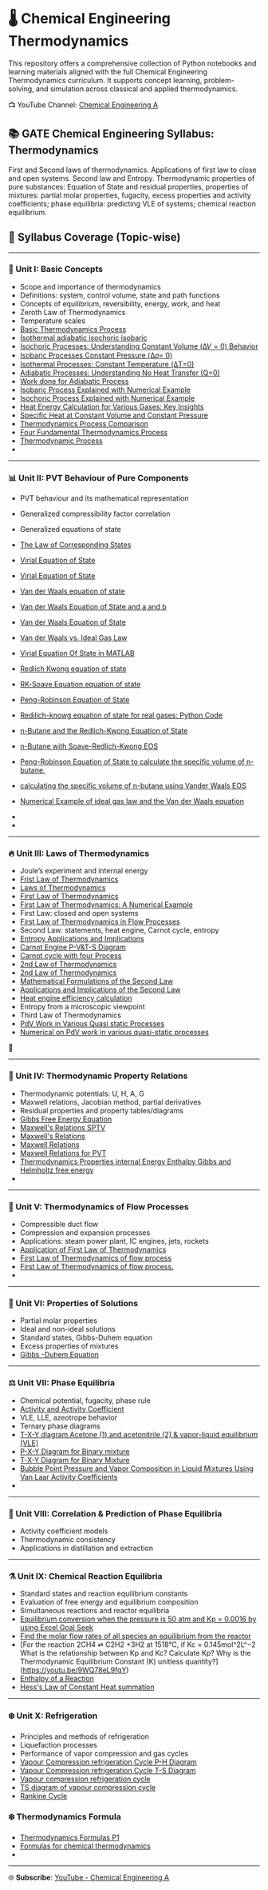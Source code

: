 # 🌡️ Chemical Engineering Thermodynamics

This repository offers a comprehensive collection of Python notebooks and learning materials aligned with the full Chemical Engineering Thermodynamics curriculum. It supports concept learning, problem-solving, and simulation across classical and applied thermodynamics.

 
📺 YouTube Channel: [Chemical Engineering A](https://www.youtube.com/@chemicalengineeringA)

## 📚  GATE Chemical Engineering Syllabus: Thermodynamics
First and Second laws of thermodynamics. Applications of first law to close and open systems. 
Second law and Entropy. Thermodynamic properties of pure substances: Equation of State and 
residual properties, properties of mixtures: partial molar properties, fugacity, excess properties and 
activity coefficients; phase equilibria: predicting VLE of systems; chemical reaction equilibrium.
  
## 📘 Syllabus Coverage (Topic-wise)

---

### 🧪 Unit I: Basic Concepts
- Scope and importance of thermodynamics
- Definitions: system, control volume, state and path functions
- Concepts of equilibrium, reversibility, energy, work, and heat
- Zeroth Law of Thermodynamics
- Temperature scales
- [Basic Thermodynamics Process](https://youtube.com/shorts/EP5mhrBLT6s)
- [Isothermal adiabatic isochoric isobaric](https://youtube.com/shorts/PZoay-MLHXo)
- [Isochoric Processes: Understanding Constant Volume (Δ𝑉 = 0) Behavior ](https://youtu.be/1FKkBLQeSKw)
- [Isobaric Processes Constant Pressure (Δ𝑝= 0)](https://youtu.be/tWZiGlBPRmw)
- [Isothermal Processes: Constant Temperature (ΔT=0)](https://youtu.be/AZUZddnIeC8)
- [Adiabatic Processes: Understanding No Heat Transfer (Q=0)](https://youtu.be/biMxPSH5Czw)
- [Work done for Adiabatic Process](https://youtube.com/shorts/VbUtfq6vBLA)
- [Isobaric Process Explained with Numerical Example](https://youtu.be/DJZK1x9Xfew)
- [Isochoric Process Explained with Numerical Example](https://youtu.be/c1hLAE1NwoQ)
- [Heat Energy Calculation for Various Gases: Key Insights](https://youtu.be/pbZoV8t1dTI)
- [Specific Heat at Constant Volume and Constant Pressure](https://youtube.com/shorts/YFMWTL-AY6I)
- [Thermodynamics Process Comparison](https://youtube.com/shorts/x3doAQXd1F8)
- [Four Fundamental Thermodynamics Process](https://youtube.com/shorts/tMNxzgvHZfo)
- [Thermodynamic Process](https://youtube.com/shorts/apvlEtCQd0g)
- 



---

### 📊 Unit II: PVT Behaviour of Pure Components
- PVT behaviour and its mathematical representation
- Generalized compressibility factor correlation
- Generalized equations of state
- [The Law of Corresponding States ](https://youtube.com/shorts/gPzrrft2RVw)
- [Virial Equation of State](https://youtu.be/tzu0K2SrnDw)
- [Virial Equation of State](https://youtube.com/shorts/5XHQbPQMfs0)
- [Van der Waals equation of state](https://youtube.com/shorts/otoFvLKL-ac)
- [Van der Waals Equation of State and a and b](https://youtube.com/shorts/YSeDt9I0vYk)
- [Van der Waals Equation of State](https://youtube.com/shorts/hRnq9oU4eIk)
- [Van der Waals vs. Ideal Gas Law](https://youtube.com/shorts/N3f0U4KDKO4)
- [Virial Equation Of State in MATLAB](https://youtu.be/Wo-O7T5TaCA)
- [Redlich Kwong equation of state](https://youtu.be/yMB0wuQpqdU)
- [RK-Soave Equation equation of state](https://youtu.be/4RjO2o4nEy0)
- [Peng-Robinson Equation of State](https://youtu.be/fup_836s1M0)
- [Redilich-knowg equation of state for real gases: Python Code](https://youtu.be/NPVAEiCsdss)
- [n-Butane and the Redlich-Kwong Equation of State](https://youtu.be/w3KpX6JZPzY)
- [n-Butane with Soave-Redlich-Kwong EOS](https://youtu.be/6vMoJA8UGzM)
- [Peng-Robinson Equation of State to calculate the specific volume of n-butane.](https://youtu.be/Ae-cgv1DUW0)
- [calculating the specific volume of n-butane using Vander Waals EOS](https://youtu.be/uRE9GkafcYQ)
- [Numerical Example of ideal gas law and the Van der Waals equation](https://youtube.com/shorts/p26nYtNv2AQ)
- 

- 



---

### 🔥 Unit III: Laws of Thermodynamics
- Joule’s experiment and internal energy
- [Frist Law of Thermodynamics ](https://youtube.com/shorts/6JBWmAHn8Dk)
- [Laws of Thermodynamics](https://youtube.com/shorts/rXY026pxkec)
- [First Law of Thermodynamics](https://youtube.com/shorts/UzAY2xCS7X4)
- [ First Law of Thermodynamics: A Numerical Example](https://youtu.be/lBBIH5wT-qc)
- First Law: closed and open systems
- [First Law of Thermodynamics in Flow Processes](https://youtu.be/dEQR9G-75zU)
- Second Law: statements, heat engine, Carnot cycle, entropy
- [Entropy Applications and Implications](https://youtube.com/shorts/eYjC5rY79E8)
- [Carnot Engine P-V&T-S Diagram](https://youtube.com/shorts/jzWu4bEYj2c)
- [Carnot cycle with four Process](https://youtube.com/shorts/MAb_Zh4ZJ6U)
- [2nd Law of Thermodynamics](https://youtube.com/shorts/IiVHaSfktrU)
- [2nd Law of Thermodynamics](https://youtube.com/shorts/UWginyiOESE)
- [Mathematical Formulations of the Second Law ](https://youtube.com/shorts/--F2s5m3eD8)
- [Applications and Implications of the Second Law](https://youtube.com/shorts/g7VR-oAI5_g)
- [Heat engine efficiency calculation](https://youtube.com/shorts/sYbaP1eX1Ms)
- Entropy from a microscopic viewpoint
- Third Law of Thermodynamics
- [PdV Work in Various Quasi static Processes](https://youtu.be/11WJ8B1Alvo)
- [Numerical on PdV work in various quasi-static processes](https://youtu.be/w-d-ZeAaAfs)

📁

---

### 📐 Unit IV: Thermodynamic Property Relations
- Thermodynamic potentials: U, H, A, G
- Maxwell relations, Jacobian method, partial derivatives
- Residual properties and property tables/diagrams
- [Gibbs Free Energy Equation](https://youtube.com/shorts/E2V87ZloJVo)
- [Maxwell's Relations SPTV ](https://youtube.com/shorts/m5SpsAoNq38)
- [Maxwell's Relations](https://youtube.com/shorts/nrc3jFTWESs)
- [Maxwell Relations ](https://youtube.com/shorts/mekd4No7JyI)
- [Maxwell Relations for PVT](https://youtube.com/shorts/JwPFHg8D2xo)
- [Thermodynamics Properties internal Energy Enthalpy Gibbs and  Helmholtz free energy](https://youtube.com/shorts/8HDmMz3npWw)
- 



---

### 🚀 Unit V: Thermodynamics of Flow Processes

- Compressible duct flow
- Compression and expansion processes
- Applications: steam power plant, IC engines, jets, rockets
- [Application of First Law of Thermodynamics](https://youtube.com/shorts/0B78B-grNLU)
- [First Law of Thermodynamics of flow process](https://youtube.com/shorts/KkamsK_y_8w)
- [First Law of Thermodynamics of flow process.](https://youtube.com/shorts/NTDLCjXnNnQ)
- 



---

### 🧪 Unit VI: Properties of Solutions
- Partial molar properties
- Ideal and non-ideal solutions
- Standard states, Gibbs-Duhem equation
- Excess properties of mixtures
- [Gibbs -Duhem Equation ](https://youtube.com/shorts/-rp6yCc5kDk)



---

### ⚖️ Unit VII: Phase Equilibria
- Chemical potential, fugacity, phase rule
- [Activity and Activity Coefficient](https://youtube.com/shorts/2sn8HtvmW7g)
- VLE, LLE, azeotrope behavior
- Ternary phase diagrams
- [T-X-Y diagram  Acetone (1) and acetonitrile (2) & vapor-liquid equilibrium (VLE)](https://youtu.be/wc3wlsDreZs)
- [P-X-Y Diagram for Binary mixture ](https://youtu.be/o-X4SOS4h8g)
- [T-X-Y Diagram for Binary Mixture ](https://youtu.be/sBa7W3pPDMY)
- [Bubble Point Pressure and Vapor Composition in Liquid Mixtures Using Van Laar Activity Coefficients](https://youtu.be/sQU_ZLf6Dlc)
- 



---

### 🔄 Unit VIII: Correlation & Prediction of Phase Equilibria
- Activity coefficient models
- Thermodynamic consistency
- Applications in distillation and extraction



---

### ⚗️ Unit IX: Chemical Reaction Equilibria
- Standard states and reaction equilibrium constants
- Evaluation of free energy and equilibrium composition
- Simultaneous reactions and reactor equilibria
- [Equilibrium conversion when the pressure is 50 atm and Kp = 0.0016 by using  Excel Goal Seek](https://youtu.be/h7PHk5JXTQg)
- [Find the molar flow rates of all species  an equilibrium from the reactor](https://youtu.be/qkPUW8sHpC4)
- [For the reaction 2CH4 ⇌ C2H2 +3H2 at 1518°C, if Kc = 0.145mol^2L^−2 What is the relationship between Kp and Kc? Calculate Kp? Why is the Thermodynamic Equilibrium Constant (K) unitless quantity?] (https://youtu.be/9WQ78eL9fqY)
- [Enthalpy of a Reaction](https://youtube.com/shorts/G6JfmtbZN20)
- [Hess's Law of Constant Heat summation](https://youtube.com/shorts/h5ICM07-Z2o)



---

### ❄️ Unit X: Refrigeration
- Principles and methods of refrigeration
- Liquefaction processes
- Performance of vapor compression and gas cycles
- [Vapour Compression refrigeration Cycle P-H Diagram](https://youtube.com/shorts/5FymgHU1Mxc)
- [Vapour Compression refrigeration Cycle T-S Diagram](https://youtube.com/shorts/I9QaQm_n0pQ)
- [Vapour compression refrigeration cycle](https://youtube.com/shorts/uBnsh2m8Rxs)
- [TS diagram of vapour compression cycle ](https://youtube.com/shorts/UB7kXoL94gs)
- [Rankine Cycle](https://youtube.com/shorts/uQ-Ry7zdDss)

### ❄️ Thermodynamics Formula
- [Thermodynamics Formulas P1](https://youtube.com/shorts/3_dMT3U1aOU)
- [Formulas for chemical thermodynamics](https://youtube.com/shorts/8JDBIuWHNTE)
- 

---


🌐 **Subscribe**: [YouTube - Chemical Engineering A](https://www.youtube.com/@chemicalengineeringA)
